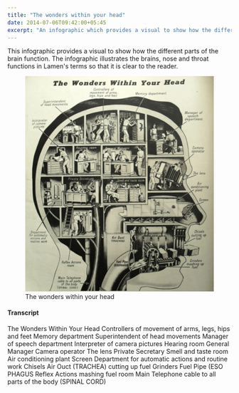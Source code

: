 ```yaml
---
title: "The wonders within your head"
date: 2014-07-06T09:42:00+05:45
excerpt: "An infographic which provides a visual to show how the different parts of the brain function."
---
```


This infographic provides a visual to show how the different parts of the brain function. The infographic illustrates the brains, nose and throat functions in Lamen's terms so that it is clear to the reader.

<figure>
  <a href="/uploads/20140706-the-wonders-within-your-head_w1500.jpg">
    <img src="/uploads/20140706-the-wonders-within-your-head_w1500.jpg" alt="The wonders within your head">
  </a>
  <figcaption>The wonders within your head</figcaption>
</figure>

#### Transcript

The Wonders Within Your Head Controllers of movement of arms, legs, hips and feet Memory department Superintendent of head movements Manager of speech department Interpreter of camera pictures Hearing room General Manager Camera operator The lens Private Secretary Smell and taste room Air conditioning plant Screen Department for automatic actions and routine work Chisels Air Ouct (TRACHEA) cutting up fuel Grinders Fuel Pipe (ESO PHAGUS Reflex Actions mashing fuel room Main Telephone cable to all parts of the body (SPINAL CORD)
